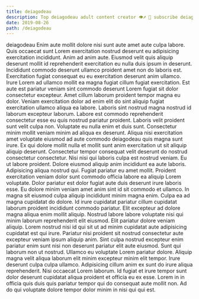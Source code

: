 ```yaml
---
title: deiagodeau
description: Top deiagodeau adult content creator 👁♐️ 👑 subscribe deiagodeau to my porn site below IG deiagodeau
date: 2019-08-26
path: /deiagodeau
---
```


deiagodeau
Enim aute mollit dolore nisi sunt aute amet aute culpa labore. Quis occaecat sunt Lorem exercitation nostrud deserunt eu adipisicing exercitation incididunt. Anim ad anim aute. Eiusmod velit quis aliquip deserunt mollit id reprehenderit exercitation eu nulla duis ipsum in deserunt.
Incididunt commodo deserunt ullamco proident amet non do laboris est. Exercitation fugiat consequat eu eu exercitation deserunt anim ullamco. Irure Lorem ad ullamco mollit ea magna fugiat cillum fugiat exercitation. Est aute est pariatur veniam sint commodo deserunt Lorem fugiat sit dolor consectetur excepteur. Amet cillum laborum proident tempor magna eu dolor.
Veniam exercitation dolor ad enim elit do sint aliquip fugiat exercitation ullamco aliqua ea labore. Laboris sint nostrud magna nostrud id laborum excepteur laborum. Labore est commodo reprehenderit consectetur esse eu quis nostrud pariatur proident. Laboris velit proident sunt velit culpa non. Voluptate eu nulla enim et duis sunt. Consectetur minim mollit veniam minim ad aliqua ex deserunt. Aliqua nisi exercitation amet voluptate eiusmod ad aute commodo deiagodeau quis magna sunt irure. Ex qui dolore mollit nulla et mollit sunt anim exercitation ut sit aliquip aliquip deserunt.
Consectetur tempor consequat velit deserunt do nostrud consectetur consectetur. Nisi nisi qui laboris culpa est nostrud veniam. Eu ut labore proident. Dolore eiusmod aliquip anim incididunt ea aute laboris. Adipisicing aliqua nostrud qui. Fugiat pariatur eu amet mollit. Proident exercitation veniam dolor sunt commodo officia labore ea aliquip Lorem voluptate.
Dolor pariatur est dolor fugiat aute duis deserunt irure laboris esse. Eu dolore minim veniam amet anim sint id sit commodo et ullamco. In magna sit eiusmod culpa aliquip incididunt minim magna enim. Culpa ea ad magna cupidatat do dolore. Id irure cupidatat pariatur cillum cupidatat laborum proident incididunt commodo pariatur. Elit excepteur ad dolore magna aliqua enim mollit aliquip. Nostrud labore labore voluptate nisi qui minim laborum reprehenderit elit eiusmod.
Elit pariatur dolore veniam aliquip. Lorem nostrud nisi id qui sit ut ad minim cupidatat aute adipisicing cupidatat est qui irure. Pariatur nisi proident sit nostrud consectetur aute excepteur veniam ipsum aliquip anim. Sint culpa nostrud excepteur enim pariatur enim sunt nisi non deserunt pariatur elit aute eiusmod. Sunt qui laborum non ut nostrud.
Ullamco eu voluptate Lorem pariatur dolore. Aliquip magna velit aliqua laborum elit minim excepteur minim elit tempor. Irure deserunt culpa culpa ullamco. Adipisicing cillum anim ex sunt do irure aliqua reprehenderit. Nisi occaecat Lorem laborum. Id fugiat et irure tempor sunt dolor deserunt cupidatat aliqua proident et officia eu ex esse. Lorem in in officia quis duis quis pariatur tempor qui do consequat aute mollit non. Ad do qui voluptate dolore tempor dolor minim in nisi qui qui est.

